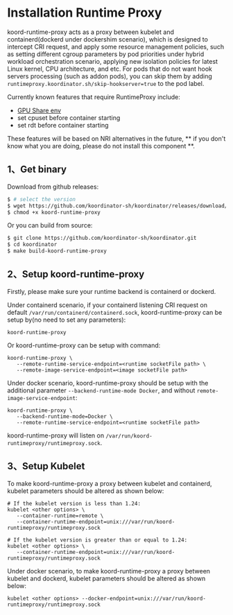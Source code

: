 # Installation Runtime Proxy

koord-runtime-proxy acts as a proxy between kubelet and containerd(dockerd under dockershim scenario), which is designed to intercept CRI request, and apply some resource management policies, such as setting different cgroup parameters by pod priorities under hybrid workload orchestration scenario, applying new isolation policies for latest Linux kernel, CPU architecture, and etc.
For pods that do not want hook servers processing (such as addon pods), you can skip them by adding `runtimeproxy.koordinator.sh/skip-hookserver=true` to the pod label.

Currently known features that require RuntimeProxy include:

- [GPU Share env](fine-grained-device-scheduling)
- set cpuset before container starting
- set rdt before container starting

These features will be based on NRI alternatives in the future, ** if you don't know what you are doing, please do not install this component **.

## 1、Get binary

Download from github releases:
```bash
$ # select the version
$ wget https://github.com/koordinator-sh/koordinator/releases/download/v1.3.0/koord-runtime-proxy_1.3.0_linux_x86_64 -O koord-runtime-proxy
$ chmod +x koord-runtime-proxy
```

Or you can build from source:
```bash
$ git clone https://github.com/koordinator-sh/koordinator.git
$ cd koordinator
$ make build-koord-runtime-proxy
```

## 2、Setup koord-runtime-proxy

Firstly, please make sure your runtime backend is containerd or dockerd.

Under containerd scenario, if your containerd listening CRI request on default `/var/run/containerd/containerd.sock`, koord-runtime-proxy can be setup by(no need to set any parameters):

```
koord-runtime-proxy
```

Or koord-runtime-proxy can be setup with command:

```
koord-runtime-proxy \
   --remote-runtime-service-endpoint=<runtime socketFile path> \
   --remote-image-service-endpoint=<image socketFile path>
```

Under docker scenario, koord-runtime-proxy should be setup with the additional parameter `--backend-runtime-mode Docker`, and without `remote-image-service-endpoint`:

```
koord-runtime-proxy \
   --backend-runtime-mode=Docker \
   --remote-runtime-service-endpoint=<runtime socketFile path>
```

koord-runtime-proxy will listen on `/var/run/koord-runtimeproxy/runtimeproxy.sock`.

## 3、Setup Kubelet

To make koord-runtime-proxy a proxy between kubelet and containerd, kubelet parameters should be altered as shown below:

```
# If the kubelet version is less than 1.24:
kubelet <other options> \
   --container-runtime=remote \
   --container-runtime-endpoint=unix:///var/run/koord-runtimeproxy/runtimeproxy.sock

# If the kubelet version is greater than or equal to 1.24:
kubelet <other options> \
   --container-runtime-endpoint=unix:///var/run/koord-runtimeproxy/runtimeproxy.sock
```

Under docker scenario, to make koord-runtime-proxy a proxy between kubelet and dockerd, kubelet parameters should be altered as shown below:

```
kubelet <other options> --docker-endpoint=unix:///var/run/koord-runtimeproxy/runtimeproxy.sock
```

